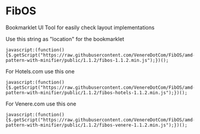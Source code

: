 # FibOS
Bookmarklet UI Tool for easily check layout implementations

Use this string as "location" for the bookmarklet

    javascript:(function(){$.getScript("https://raw.githubusercontent.com/VenereDotCom/FibOS/amd-pattern-with-minifier/public/1.1.2/fibos-1.1.2.min.js");})();

For Hotels.com use this one

    javascript:(function(){$.getScript("https://raw.githubusercontent.com/VenereDotCom/FibOS/amd-pattern-with-minifier/public/1.1.2/fibos-hotels-1.1.2.min.js");})();

For Venere.com use this one

    javascript:(function(){$.getScript("https://raw.githubusercontent.com/VenereDotCom/FibOS/amd-pattern-with-minifier/public/1.1.2/fibos-venere-1.1.2.min.js");})();

